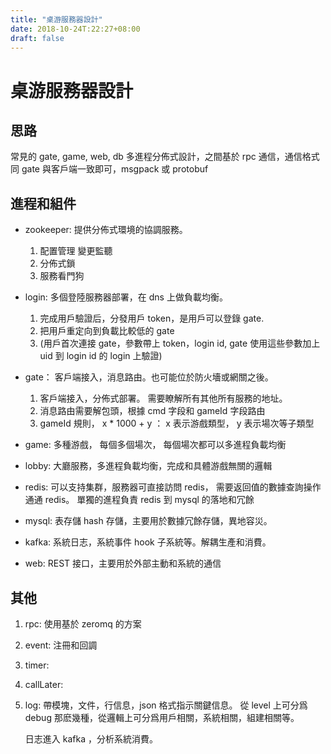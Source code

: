 ```yaml
---
title: "桌游服務器設計"
date: 2018-10-24T:22:27+08:00
draft: false
---
```


# 桌游服務器設計


## 思路

常見的 gate, game, web, db 多進程分佈式設計，之間基於 rpc 通信，通信格式同 gate 與客戶端一致即可，msgpack 或 protobuf

## 進程和組件

- zookeeper: 提供分佈式環境的協調服務。
	
	1. 配置管理 變更監聽
	2. 分佈式鎖
	3. 服務看門狗

- login: 多個登陸服務器部署，在 dns 上做負載均衡。

	1. 完成用戶驗證后，分發用戶 token，是用戶可以登錄 gate.
	2. 把用戶重定向到負載比較低的 gate
	3. (用戶首次連接 gate，參數帶上 token，login id, gate 使用這些參數加上 uid 到 login id 的 login 上驗證)

- gate： 客戶端接入，消息路由。也可能位於防火墻或網關之後。

	1. 客戶端接入，分佈式部署。 需要瞭解所有其他所有服務的地址。
	2. 消息路由需要解包頭，根據 cmd 字段和 gameId 字段路由
	3. gameId 規則， x * 1000 + y ： x 表示游戲類型， y 表示場次等子類型

- game: 多種游戲， 每個多個場次， 每個場次都可以多進程負載均衡

- lobby: 大廳服務，多進程負載均衡，完成和具體游戲無關的邏輯

- redis: 可以支持集群，服務器可直接訪問 redis， 需要返回值的數據查詢操作通通 redis。 單獨的進程負責 redis 到 mysql 的落地和冗餘

- mysql: 表存儲 hash 存儲，主要用於數據冗餘存儲，異地容災。

- kafka: 系統日志，系統事件 hook 子系統等。解耦生產和消費。

- web: REST 接口，主要用於外部主動和系統的通信

## 其他

1. rpc: 使用基於 zeromq 的方案

2. event: 注冊和回調

3. timer: 

4. callLater: 

5. log: 帶模塊，文件，行信息，json 格式指示關鍵信息。 從 level 上可分爲 debug 那麽幾種，從邏輯上可分爲用戶相關，系統相關，組建相關等。

	日志進入 kafka ，分析系統消費。